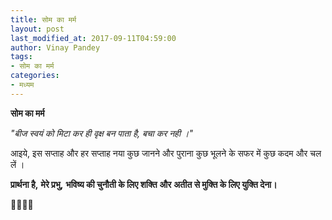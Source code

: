 ```yaml
---
title: सोम का मर्म
layout: post
last_modified_at: 2017-09-11T04:59:00
author: Vinay Pandey
tags:
- सोम का मर्म
categories:
- मध्यम
---
```

**सोम का मर्म**

*"बीज स्वयं को मिटा कर ही वृक्ष बन पाता है, बचा कर नही ।"*

आइये, इस सप्ताह और हर सप्ताह नया कुछ जानने और पुराना कुछ भूलने के सफर में कुछ कदम और चल लें । 

**प्रार्थना है,**
**मेरे प्रभु,**
**भविष्य की चुनौती के लिए शक्ति**
**और**
**अतीत से मुक्ति के लिए युक्ति देना।**

🙏🌷🌷🙏


